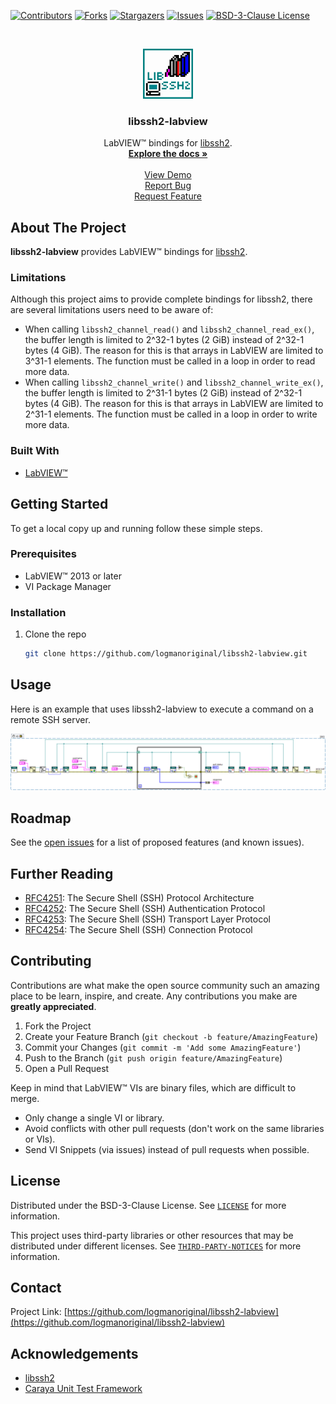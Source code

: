 <!-- Based on https://github.com/othneildrew/Best-README-Template -->
<!-- PROJECT SHIELDS -->
<!--
*** I'm using markdown "reference style" links for readability.
*** Reference links are enclosed in brackets [ ] instead of parentheses ( ).
*** See the bottom of this document for the declaration of the reference variables
*** for contributors-url, forks-url, etc. This is an optional, concise syntax you may use.
*** https://www.markdownguide.org/basic-syntax/#reference-style-links
-->
[![Contributors][contributors-shield]][contributors-url]
[![Forks][forks-shield]][forks-url]
[![Stargazers][stars-shield]][stars-url]
[![Issues][issues-shield]][issues-url]
[![BSD-3-Clause License][license-shield]][license-url]

<!-- PROJECT LOGO -->
<br>
<p align="center">
  <a href="https://github.com/logmanoriginal/libssh2-labview">
    <img src="images/logo.png" alt="Logo" width="80" height="80">
  </a>

  <h3 align="center">libssh2-labview</h3>

  <p align="center">
    LabVIEW&trade; bindings for <a href="https://github.com/libssh2/libssh2">libssh2</a>.
    <br>
    <a href="https://github.com/logmanoriginal/libssh2-labview"><strong>Explore the docs »</strong></a>
    <br>
    <br>
    <a href="https://github.com/logmanoriginal/libssh2-labview">View Demo</a>
    <br>
    <a href="https://github.com/logmanoriginal/libssh2-labview/issues">Report Bug</a>
    <br>
    <a href="https://github.com/logmanoriginal/libssh2-labview/issues">Request Feature</a>
  </p>
</p>

## About The Project

**libssh2-labview** provides LabVIEW&trade; bindings for [libssh2](https://github.com/libssh2/libssh2).

### Limitations

Although this project aims to provide complete bindings for libssh2, there are several limitations users need to be aware of:

- When calling `libssh2_channel_read()` and `libssh2_channel_read_ex()`, the buffer length is limited to 2^32-1 bytes (2 GiB) instead of 2^32-1 bytes (4 GiB). The reason for this is that arrays in LabVIEW are limited to 3^31-1 elements. The function must be called in a loop in order to read more data.
- When calling `libssh2_channel_write()` and `libssh2_channel_write_ex()`, the buffer length is limited to 2^31-1 bytes (2 GiB) instead of 2^32-1 bytes (4 GiB). The reason for this is that arrays in LabVIEW are limited to 2^31-1 elements. The function must be called in a loop in order to write more data.

### Built With

* [LabVIEW&trade;](https://www.ni.com/labview)

## Getting Started

To get a local copy up and running follow these simple steps.

### Prerequisites

* LabVIEW&trade; 2013 or later
* VI Package Manager

### Installation

1. Clone the repo
   ```sh
   git clone https://github.com/logmanoriginal/libssh2-labview.git
   ```

## Usage

Here is an example that uses libssh2-labview to execute a command on a remote SSH server.

![Example](images/example.png)

## Roadmap

See the [open issues](https://github.com/logmanoriginal/labview-composition/issues) for a list of proposed features (and known issues).

## Further Reading

- [RFC4251](https://www.rfc-editor.org/rfc/rfc4251): The Secure Shell (SSH) Protocol Architecture
- [RFC4252](https://www.rfc-editor.org/rfc/rfc4252): The Secure Shell (SSH) Authentication Protocol
- [RFC4253](https://www.rfc-editor.org/rfc/rfc4253): The Secure Shell (SSH) Transport Layer Protocol
- [RFC4254](https://www.rfc-editor.org/rfc/rfc4254): The Secure Shell (SSH) Connection Protocol

## Contributing

Contributions are what make the open source community such an amazing place to be learn, inspire, and create. Any contributions you make are **greatly appreciated**.

1. Fork the Project
2. Create your Feature Branch (`git checkout -b feature/AmazingFeature`)
3. Commit your Changes (`git commit -m 'Add some AmazingFeature'`)
4. Push to the Branch (`git push origin feature/AmazingFeature`)
5. Open a Pull Request

Keep in mind that LabVIEW&trade; VIs are binary files, which are difficult to merge.
- Only change a single VI or library.
- Avoid conflicts with other pull requests (don't work on the same libraries or VIs).
- Send VI Snippets (via issues) instead of pull requests when possible.

## License

Distributed under the BSD-3-Clause License. See [`LICENSE`](LICENSE.txt) for more information.

This project uses third-party libraries or other resources that may be distributed under different licenses. See [`THIRD-PARTY-NOTICES`](THIRD-PARTY-NOTICES.txt) for more information.

## Contact

Project Link: [https://github.com/logmanoriginal/libssh2-labview](https://github.com/logmanoriginal/libssh2-labview)

## Acknowledgements

* [libssh2](https://github.com/libssh2/libssh2)
* [Caraya Unit Test Framework](https://github.com/JKISoftware/Caraya)

<!-- MARKDOWN LINKS & IMAGES -->
<!-- https://www.markdownguide.org/basic-syntax/#reference-style-links -->
[contributors-shield]: https://img.shields.io/github/contributors/logmanoriginal/libssh2-labview.svg?style=for-the-badge
[contributors-url]: https://github.com/logmanoriginal/libssh2-labview/graphs/contributors
[forks-shield]: https://img.shields.io/github/forks/logmanoriginal/libssh2-labview.svg?style=for-the-badge
[forks-url]: https://github.com/logmanoriginal/libssh2-labview/network/members
[stars-shield]: https://img.shields.io/github/stars/logmanoriginal/libssh2-labview.svg?style=for-the-badge
[stars-url]: https://github.com/logmanoriginal/libssh2-labview/stargazers
[issues-shield]: https://img.shields.io/github/issues/logmanoriginal/libssh2-labview.svg?style=for-the-badge
[issues-url]: https://github.com/logmanoriginal/libssh2-labview/issues
[license-shield]: https://img.shields.io/github/license/logmanoriginal/libssh2-labview.svg?style=for-the-badge
[license-url]: https://github.com/logmanoriginal/libssh2-labview/blob/master/LICENSE.txt
